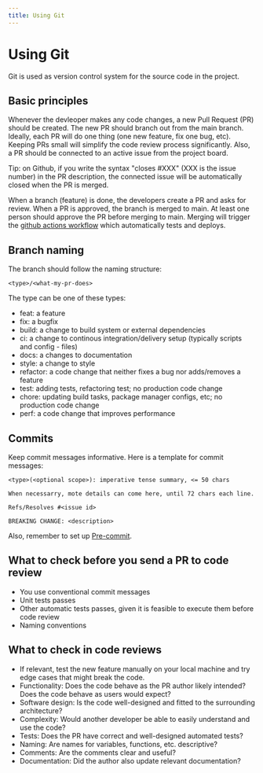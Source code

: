 ```yaml
---
title: Using Git
---
```


Using Git
=============

Git is used as version control system for the source code in the project.



## Basic principles
Whenever the devleoper makes any code changes, a new Pull Request (PR) should be created. The new PR should branch out from the main branch.
Ideally, each PR will do one thing (one new feature, fix one bug, etc). Keeping PRs small will simplify the code review process significantly. Also, a PR should be connected to an active issue from the project board.


Tip: on Github, if you write the syntax "closes #XXX" (XXX is the issue number) in the PR description, the connected issue will be automatically closed when the PR is merged.

When a branch (feature) is done, the developers create a PR and asks for review. When a PR is approved, the branch is merged to main. At least one person should approve the PR before merging to main. Merging will trigger the [github actions workflow](github-actions.md) which automatically tests and deploys.


## Branch naming
The branch should follow the naming structure:

```
<type>/<what-my-pr-does>
```
The type can be one of these types:
* feat: a feature
* fix: a bugfix
* build: a change to build system or external dependencies
* ci: a change to continous integration/delivery setup (typically scripts and config - files)
* docs: a changes to documentation
* style: a change to style 
* refactor: a code change that neither fixes a bug nor adds/removes a feature
* test: adding tests, refactoring test; no production code change
* chore: updating build tasks, package manager configs, etc; no production code change
* perf: a code change that improves performance

## Commits
Keep commit messages informative.
Here is a template for commit messages:

```
<type>(<optional scope>): imperative tense summary, <= 50 chars

When necessarry, mote details can come here, until 72 chars each line.

Refs/Resolves #<issue id>

BREAKING CHANGE: <description>
```

Also, remember to set up [Pre-commit](pre-commit.md).


## What to check before you send a PR to code review
* You use conventional commit messages
* Unit tests passes
* Other automatic tests passes, given it is feasible to execute them before code review 
* Naming conventions

## What to check in code reviews
* If relevant, test the new feature manually on your local machine and try edge cases that might break the code.
* Functionality: Does the code behave as the PR author likely intended? Does the code behave as users would expect?
* Software design: Is the code well-designed and fitted to the surrounding architecture?
* Complexity: Would another developer be able to easily understand and use the code?
* Tests: Does the PR have correct and well-designed automated tests?
* Naming: Are names for variables, functions, etc. descriptive?
* Comments: Are the comments clear and useful?
* Documentation: Did the author also update relevant documentation?
